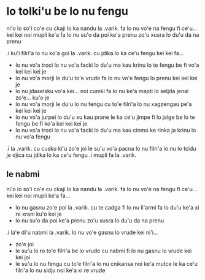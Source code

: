 # lo tolki'u be lo nu fengu
ni'o lo so'i co'e cu ckaji lo ka nandu la .varik. fa lo nu vo'e na fengu fi ce'u... kei kei noi mupli ke'a fa lo nu su'o da poi ke'a prenu zo'u xusra lo du'u da na prenu

.i ku'i filri'a lo nu ko'a goi la .varik. cu jdika lo ka ce'u fengu kei kei fa...

* lo nu vo'a troci lo nu vo'a facki lo du'u ma kau krinu lo te fengu be fi vo'a kei kei kei je
* lo nu vo'a morji le du'u to'e vrude fa lo nu vo'e fengu lo prenu kei kei kei je
* lo nu jdaselsku vo'a kei... noi cumki fa lo nu ke'a mapti lo seljda jenai zo'e... ku'o je
* lo nu vo'a morji le du'u lo nu fengu cu to'e filri'a lo nu xagzengau pe'a kei kei kei je
* lo nu vo'a jurpei lo du'u xu kau prane le ka ce'u jimpe fi lo jalge be lo te fengu be fi ko'a kei kei kei je
* lo nu vo'a troci lo nu vo'a facki lo du'u ma kau cinmo ke rinka ja krinu lo nu vo'a fengu

.i la .varik. cu cusku ki'u zo'e joi le su'u vo'a pacna lo nu filri'a lo nu lo tcidu je djica cu jdika lo ka ce'u fengu  .i mupli fa la .varik.

## le nabmi
ni'o lo so'i co'e cu ckaji lo ka nandu la .varik. fa lo nu vo'e na fengu fi ce'u... kei kei noi mupli ke'a fa...

* lo nu gasnu zo'e poi la .varik. cu te cadga fi lo nu li'armi fa lo du'u ke'a xi re xrani ku'o kei je
* lo nu su'o da poi ke'a prenu zo'u xusra lo du'u da na prenu

.i la'e di'u nabmi la .varik. lo nu vo'e gasnu lo vrude kei ni'i...

* zo'e joi
* le su'u lo ro to'e filri'a be lo vrude cu nabmi fi lo nu gasnu lo vrude kei kei joi
* le su'u lo nu fengu cu to'e filri'a lo nu cnikansa noi ke'a mutce le ka ce'u filri'a lo nu sidju noi ke'a xi re vrude
